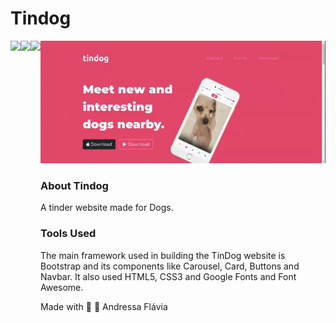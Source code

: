 # Tindog

<div style="display: flex;">
<img src="https://img.shields.io/badge/Bootstrap-563D7C?style=for-the-badge&logo=bootstrap&logoColor=white"/> 
<img src="https://img.shields.io/badge/CSS-239120?&style=for-the-badge&logo=css3&logoColor=white"/> 
<img src="https://img.shields.io/badge/HTML-239120?style=for-the-badge&logo=html5&logoColor=white"/> 
<div>

<img src="assets/tindog.gif">

### About Tindog
  A tinder website made for Dogs.
  
### Tools Used
  The main framework used in building the TinDog website is Bootstrap and its components like Carousel, Card, Buttons and Navbar. It also used HTML5, CSS3 and Google Fonts and Font Awesome.
  
Made with :mechanical_arm: :blue_heart: Andressa Flávia

